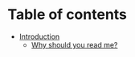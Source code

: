 # Table of contents

* [Introduction](README.md)
  * [Why should you read me?](introduction/why-should-you-read-me.md)
